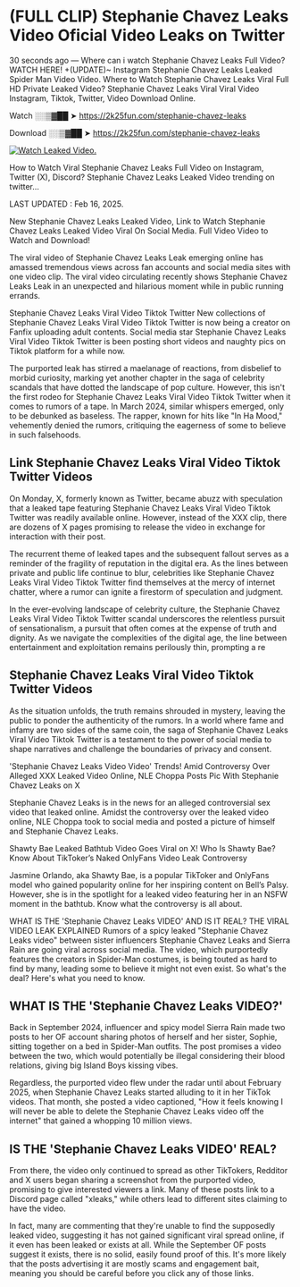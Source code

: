 # (FULL CLIP) Stephanie Chavez Leaks Video Oficial Video Leaks on Twitter

30 seconds ago — Where can i watch Stephanie Chavez Leaks Full Video? WATCH HERE! +(UPDATE)~ Instagram Stephanie Chavez Leaks Leaked Spider Man Video Video. Where to Watch Stephanie Chavez Leaks Viral Full HD Private Leaked Video? Stephanie Chavez Leaks Viral Viral Video Instagram, Tiktok, Twitter, Video Download Online.

Watch ░░▒▓██ ➤ https://2k25fun.com/stephanie-chavez-leaks

Download ░░▒▓██ ➤ https://2k25fun.com/stephanie-chavez-leaks

[![Watch Leaked Video.](https://miro.medium.com/v2/resize:fit:828/format:webp/1*cilzJN44JGOrTw9NJCrNHA.gif "Watch Leaked Video")](https://2k25fun.com/stephanie-chavez-leaks)

How to Watch Viral Stephanie Chavez Leaks Full Video on Instagram, Twitter (X), Discord? Stephanie Chavez Leaks Leaked Video trending on twitter...

LAST UPDATED : Feb 16, 2025.

New Stephanie Chavez Leaks Leaked Video, Link to Watch Stephanie Chavez Leaks Leaked Video Viral On Social Media. Full Video Video to Watch and Download!

The viral video of Stephanie Chavez Leaks Leak emerging online has amassed tremendous views across fan accounts and social media sites with one video clip. The viral video circulating recently shows Stephanie Chavez Leaks Leak in an unexpected and hilarious moment while in public running errands.

Stephanie Chavez Leaks Viral Video Tiktok Twitter New collections of Stephanie Chavez Leaks Viral Video Tiktok Twitter is now being a creator on Fanfix uploading adult contents. Social media star Stephanie Chavez Leaks Viral Video Tiktok Twitter is been posting short videos and naughty pics on Tiktok platform for a while now.

The purported leak has stirred a maelanage of reactions, from disbelief to morbid curiosity, marking yet another chapter in the saga of celebrity scandals that have dotted the landscape of pop culture. However, this isn't the first rodeo for Stephanie Chavez Leaks Viral Video Tiktok Twitter when it comes to rumors of a tape. In March 2024, similar whispers emerged, only to be debunked as baseless. The rapper, known for hits like "In Ha Mood," vehemently denied the rumors, critiquing the eagerness of some to believe in such falsehoods.

## Link Stephanie Chavez Leaks Viral Video Tiktok Twitter Videos

On Monday, X, formerly known as Twitter, became abuzz with speculation that a leaked tape featuring Stephanie Chavez Leaks Viral Video Tiktok Twitter was readily available online. However, instead of the XXX clip, there are dozens of X pages promising to release the video in exchange for interaction with their post.

The recurrent theme of leaked tapes and the subsequent fallout serves as a reminder of the fragility of reputation in the digital era. As the lines between private and public life continue to blur, celebrities like Stephanie Chavez Leaks Viral Video Tiktok Twitter find themselves at the mercy of internet chatter, where a rumor can ignite a firestorm of speculation and judgment.

In the ever-evolving landscape of celebrity culture, the Stephanie Chavez Leaks Viral Video Tiktok Twitter scandal underscores the relentless pursuit of sensationalism, a pursuit that often comes at the expense of truth and dignity. As we navigate the complexities of the digital age, the line between entertainment and exploitation remains perilously thin, prompting a re

##  Stephanie Chavez Leaks Viral Video Tiktok Twitter Videos

As the situation unfolds, the truth remains shrouded in mystery, leaving the public to ponder the authenticity of the rumors. In a world where fame and infamy are two sides of the same coin, the saga of Stephanie Chavez Leaks Viral Video Tiktok Twitter is a testament to the power of social media to shape narratives and challenge the boundaries of privacy and consent.

'Stephanie Chavez Leaks Video Video' Trends! Amid Controversy Over Alleged XXX Leaked Video Online, NLE Choppa Posts Pic With Stephanie Chavez Leaks on X

Stephanie Chavez Leaks is in the news for an alleged controversial sex video that leaked online. Amidst the controversy over the leaked video online, NLE Choppa took to social media and posted a picture of himself and Stephanie Chavez Leaks.

Shawty Bae Leaked Bathtub Video Goes Viral on X! Who Is Shawty Bae? Know About TikToker’s Naked OnlyFans Video Leak Controversy

Jasmine Orlando, aka Shawty Bae, is a popular TikToker and OnlyFans model who gained popularity online for her inspiring content on Bell’s Palsy. However, she is in the spotlight for a leaked video featuring her in an NSFW moment in the bathtub. Know what the controversy is all about.

WHAT IS THE 'Stephanie Chavez Leaks VIDEO' AND IS IT REAL? THE VIRAL VIDEO LEAK EXPLAINED Rumors of a spicy leaked "Stephanie Chavez Leaks video" between sister influencers Stephanie Chavez Leaks and Sierra Rain are going viral across social media. The video, which purportedly features the creators in Spider-Man costumes, is being touted as hard to find by many, leading some to believe it might not even exist. So what's the deal? Here's what you need to know.

## WHAT IS THE 'Stephanie Chavez Leaks VIDEO?'

Back in September 2024, influencer and spicy model Sierra Rain made two posts to her OF account sharing photos of herself and her sister, Sophie, sitting together on a bed in Spider-Man outfits. The post promises a video between the two, which would potentially be illegal considering their blood relations, giving big Island Boys kissing vibes.

Regardless, the purported video flew under the radar until about February 2025, when Stephanie Chavez Leaks started alluding to it in her TikTok videos. That month, she posted a video captioned, "How it feels knowing I will never be able to delete the Stephanie Chavez Leaks video off the internet" that gained a whopping 10 million views.

## IS THE 'Stephanie Chavez Leaks VIDEO' REAL?

From there, the video only continued to spread as other TikTokers, Redditor and X users began sharing a screenshot from the purported video, promising to give interested viewers a link. Many of these posts link to a Discord page called "xleaks," while others lead to different sites claiming to have the video.

In fact, many are commenting that they're unable to find the supposedly leaked video, suggesting it has not gained significant viral spread online, if it even has been leaked or exists at all. While the September OF posts suggest it exists, there is no solid, easily found proof of this. It's more likely that the posts advertising it are mostly scams and engagement bait, meaning you should be careful before you click any of those links.
